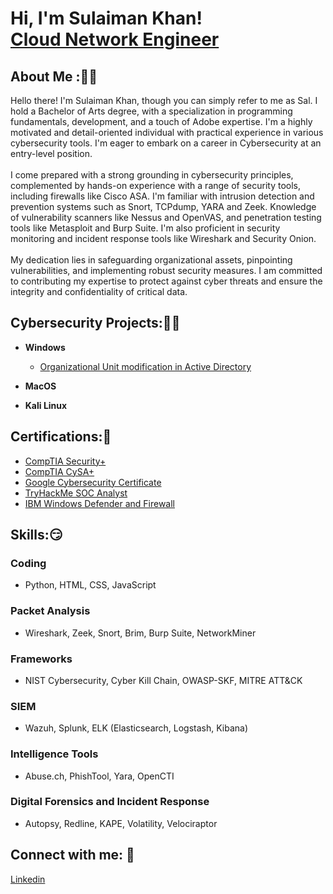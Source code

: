 <h1>Hi, I'm Sulaiman Khan! <br> <a href="https://www.linkedin.com/in/sulaimanbkhan/">Cloud Network Engineer</a>

<h2> About Me :👨‍🦱</h2>
<p1>
Hello there! I'm Sulaiman Khan, though you can simply refer to me as Sal. I hold a Bachelor of Arts degree, with a specialization in programming fundamentals, development, and a touch of Adobe expertise. I'm a highly motivated and detail-oriented individual with practical experience in various cybersecurity tools. I'm eager to embark on a career in Cybersecurity at an entry-level position.<br>
<br>
I come prepared with a strong grounding in cybersecurity principles, complemented by hands-on experience with a range of security tools, including firewalls like Cisco ASA. I'm familiar with intrusion detection and prevention systems such as Snort, TCPdump, YARA and Zeek. Knowledge of vulnerability scanners like Nessus and OpenVAS, and penetration testing tools like Metasploit and Burp Suite. I'm also proficient in security monitoring and incident response tools like Wireshark and Security Onion. <br>
<br>
My dedication lies in safeguarding organizational assets, pinpointing vulnerabilities, and implementing robust security measures. I am committed to contributing my expertise to protect against cyber threats and ensure the integrity and confidentiality of critical data.</p1>

  <h2>Cybersecurity Projects:👨‍💻</h2>

- <b>Windows</b>
  - [Organizational Unit modification in Active Directory](https://github.com/Salrocks/Active-Directory-OUs-modifications/tree/main)
 
  
- <b>MacOS</b>


- <b>Kali Linux</b>
 


<h2> Certifications:🥇 </h2>

- [CompTIA Security+](http://verify.CompTIA.org)
- [CompTIA CySA+](http://verify.CompTIA.org)
- [Google Cybersecurity Certificate](https://coursera.org/share/a8b654413a7d2fecf23e603f0ef6f51a)
- [TryHackMe SOC Analyst](https://tryhackme-certificates.s3-eu-west-1.amazonaws.com/THM-50EXOJU37O.png)
- [IBM Windows Defender and Firewall](https://coursera.org/share/3f04408fd953b5b919690c26ab37986b)


<h2> Skills:😏 </h2>

<h3>Coding</h3>
 <ul>
<li>Python, HTML, CSS, JavaScript</li>
 </ul>


<h3>Packet Analysis</h3>
<ul>
<li>Wireshark, Zeek, Snort, Brim, Burp Suite, NetworkMiner</li>

   </ul>


<h3>Frameworks</h3>
<ul>
<li>NIST Cybersecurity, Cyber Kill Chain, OWASP-SKF, MITRE ATT&CK</li>

   
 </ul>


<h3>SIEM</h3>
<ul>
<li>Wazuh, Splunk, ELK (Elasticsearch, Logstash, Kibana)</li>

   
 </ul>


<h3>Intelligence Tools</h3>
<ul>
<li>Abuse.ch, PhishTool, Yara, OpenCTI</li>

   
 </ul>
<h3> Digital Forensics and Incident Response</h3>
<ul>
<li>Autopsy, Redline, KAPE, Volatility, Velociraptor</li>

   
 </ul>




<h2>Connect with me: 🤳</h2>

<a href="https://www.linkedin.com/in/sulaimanbkhan/">Linkedin </a> <br>
<br>




